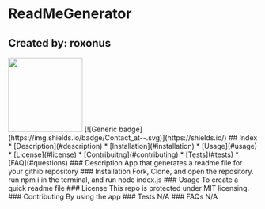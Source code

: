 
  # ReadMeGenerator
    
  ## Created by: roxonus
  <img src="https://avatars0.githubusercontent.com/u/61368822?v=4" height="150px" />
  [![Generic badge](https://img.shields.io/badge/Contact_at-<user_has_no_public_email>-<COLOR>.svg)](https://shields.io/)
  ## Index
  * [Description](#description)
  * [Installation](#installation)
  * [Usage](#usage)
  * [License](#license)
  * [Contribuitng](#contributing)
  * [Tests](#tests)
  * [FAQ](#questions)
  <a name="description"></a>
  ### Description
  App that generates a readme file for your githib repository
  <a name="installation"></a>
  ### Installation
  Fork, Clone, and open the repository. run npm i in the terminal, and run node index.js
  <a name="usage"></a>
  ### Usage
  To create a quick readme file
  <a name="license"></a>
  ### License
  This repo is protected under MIT licensing.
  <a name="contributing"></a>
  ### Contributing
  By using the app
  <a name="tests"></a>
  ### Tests
  N/A
  <a name="questions"></a>
  ### FAQs
  N/A
  